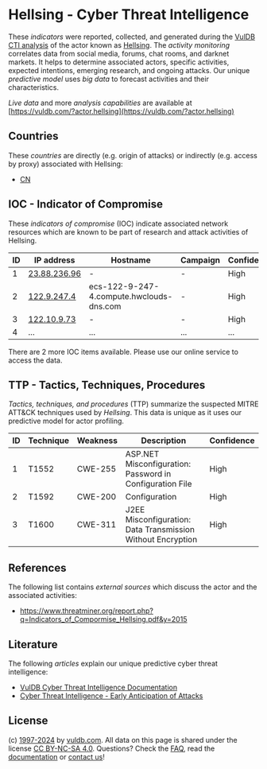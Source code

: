 # Hellsing - Cyber Threat Intelligence

These _indicators_ were reported, collected, and generated during the [VulDB CTI analysis](https://vuldb.com/?kb.cti) of the actor known as [Hellsing](https://vuldb.com/?actor.hellsing). The _activity monitoring_ correlates data from social media, forums, chat rooms, and darknet markets. It helps to determine associated actors, specific activities, expected intentions, emerging research, and ongoing attacks. Our unique _predictive model_ uses _big data_ to forecast activities and their characteristics.

_Live data_ and more _analysis capabilities_ are available at [https://vuldb.com/?actor.hellsing](https://vuldb.com/?actor.hellsing)

## Countries

These _countries_ are directly (e.g. origin of attacks) or indirectly (e.g. access by proxy) associated with Hellsing:

* [CN](https://vuldb.com/?country.cn)

## IOC - Indicator of Compromise

These _indicators of compromise_ (IOC) indicate associated network resources which are known to be part of research and attack activities of Hellsing.

ID | IP address | Hostname | Campaign | Confidence
-- | ---------- | -------- | -------- | ----------
1 | [23.88.236.96](https://vuldb.com/?ip.23.88.236.96) | - | - | High
2 | [122.9.247.4](https://vuldb.com/?ip.122.9.247.4) | ecs-122-9-247-4.compute.hwclouds-dns.com | - | High
3 | [122.10.9.73](https://vuldb.com/?ip.122.10.9.73) | - | - | High
4 | ... | ... | ... | ...

There are 2 more IOC items available. Please use our online service to access the data.

## TTP - Tactics, Techniques, Procedures

_Tactics, techniques, and procedures_ (TTP) summarize the suspected MITRE ATT&CK techniques used by _Hellsing_. This data is unique as it uses our predictive model for actor profiling.

ID | Technique | Weakness | Description | Confidence
-- | --------- | -------- | ----------- | ----------
1 | T1552 | CWE-255 | ASP.NET Misconfiguration: Password in Configuration File | High
2 | T1592 | CWE-200 | Configuration | High
3 | T1600 | CWE-311 | J2EE Misconfiguration: Data Transmission Without Encryption | High

## References

The following list contains _external sources_ which discuss the actor and the associated activities:

* https://www.threatminer.org/report.php?q=Indicators_of_Compormise_Hellsing.pdf&y=2015

## Literature

The following _articles_ explain our unique predictive cyber threat intelligence:

* [VulDB Cyber Threat Intelligence Documentation](https://vuldb.com/?kb.cti)
* [Cyber Threat Intelligence - Early Anticipation of Attacks](https://www.scip.ch/en/?labs.20201022)

## License

(c) [1997-2024](https://vuldb.com/?kb.changelog) by [vuldb.com](https://vuldb.com/?kb.about). All data on this page is shared under the license [CC BY-NC-SA 4.0](https://creativecommons.org/licenses/by-nc-sa/4.0/). Questions? Check the [FAQ](https://vuldb.com/?kb.faq), read the [documentation](https://vuldb.com/?kb) or [contact us](https://vuldb.com/?contact)!
